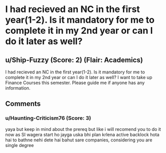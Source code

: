 # I had recieved an NC in the first year(1-2). Is it mandatory for me to complete it in my 2nd year or can I do it later as well?
## u/Ship-Fuzzy (Score: 2) (Flair: Academics)
I had recieved an NC in the first year(1-2). Is it mandatory for me to complete it in my 2nd year or can I do it later as well?
I want to take up Finance Courses this semester. 
Please guide me if anyone has any information.


## Comments

### u/Haunting-Criticism76 (Score: 3)
yaya but keep in mind about the prereq but like i will recomend you to do it now as SI wagera start ho jayga uska bhi plan krlena active backlock hota hai to bathne nehi dete hai bahut sare companies, considering you are single degree




